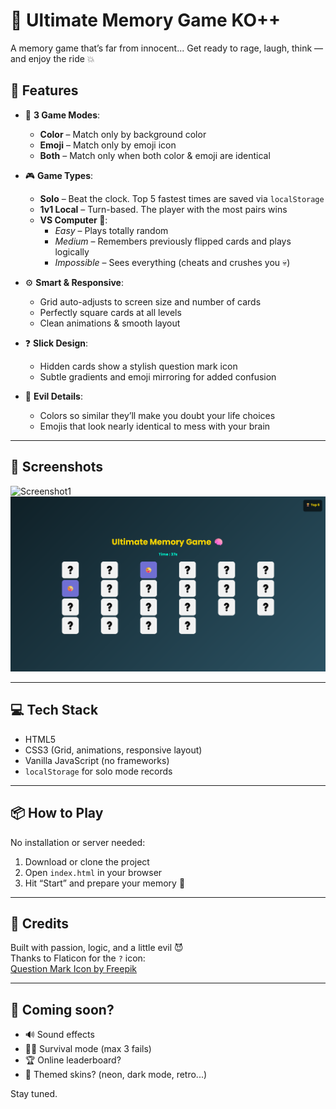# 🧠 Ultimate Memory Game KO++

A memory game that’s far from innocent... Get ready to rage, laugh, think — and enjoy the ride 💥

## 🚀 Features

- 🎨 **3 Game Modes**:
  - **Color** – Match only by background color
  - **Emoji** – Match only by emoji icon
  - **Both** – Match only when both color & emoji are identical

- 🎮 **Game Types**:
  - **Solo** – Beat the clock. Top 5 fastest times are saved via `localStorage`
  - **1v1 Local** – Turn-based. The player with the most pairs wins
  - **VS Computer 🤖**:
    - *Easy* – Plays totally random
    - *Medium* – Remembers previously flipped cards and plays logically
    - *Impossible* – Sees everything (cheats and crushes you 💀)

- ⚙️ **Smart & Responsive**:
  - Grid auto-adjusts to screen size and number of cards
  - Perfectly square cards at all levels
  - Clean animations & smooth layout

- ❓ **Slick Design**:
  - Hidden cards show a stylish question mark icon
  - Subtle gradients and emoji mirroring for added confusion

- 🧠 **Evil Details**:
  - Colors so similar they’ll make you doubt your life choices
  - Emojis that look nearly identical to mess with your brain

---

## 📸 Screenshots

![Screenshot1](screen1.png)  
![Screenshot2](screen2.png)

---

## 💻 Tech Stack

- HTML5  
- CSS3 (Grid, animations, responsive layout)  
- Vanilla JavaScript (no frameworks)  
- `localStorage` for solo mode records

---

## 📦 How to Play

No installation or server needed:

1. Download or clone the project
2. Open `index.html` in your browser
3. Hit “Start” and prepare your memory 👀

---

## 👑 Credits

Built with passion, logic, and a little evil 😈  
Thanks to Flaticon for the `?` icon:  
[Question Mark Icon by Freepik](https://www.flaticon.com/free-icon/question_2476190)

---

## 🔮 Coming soon?

- 🔊 Sound effects
- 🧟‍♂️ Survival mode (max 3 fails)
- 🏆 Online leaderboard?
- 🎨 Themed skins? (neon, dark mode, retro...)

Stay tuned.
